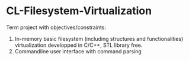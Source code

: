 # CL-Filesystem-Virtualization
Term project with objectives/constraints:
 1. In-memory basic filesystem (including structures and functionalities) virtualization developped in C/C++, STL library free.
 2. Commandline user interface with command parsing
